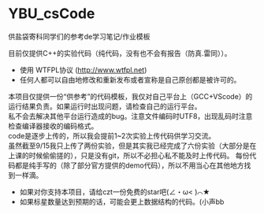 # YBU_csCode
供盐袋寄科同学们的参考de学习笔记/作业模板  

目前仅提供C++的实验代码（纯代码，没有也不会有报告（防真.雷同））。  

* 使用 WTFPL协议 (http://www.wtfpl.net)
* 任何人都可以自由地修改和重新发布或者宣称是自己原创都是被许可的。
  
本项目仅提供一份“供参考”的代码模板，我仅对自己平台上（GCC+VScode）的运行结果负责。如果运行时出现问题，请检查自己的运行平台。  
私不会去解决其他平台运行造成的bug。注意文件编码时UTF8，出现乱码时注意检查编译器接收的编码格式。  
code是逐步上传的，所以我会提前1~2次实验上传代码供学习交流。  
虽然截至9/15我只上传了两份实验，但是其实我已经完成了六份实验（大部分是在上课的时候偷偷搓的），只是没有git，所以不必担心私不能及时上传代码。
每份代码都是纯手写的（除了部分官方提供的demo代码），所以不用当心在其他地方找到一样滴。

* 如果对你支持本项目，请给czt一份免费的star吧(∠・ω< )⌒★
* 如果标星数量达到预期的话，可能会更上数据结构的代码。(小声bb
